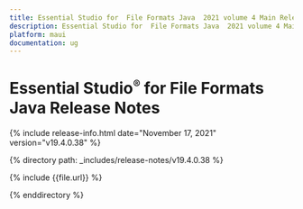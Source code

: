 ```yaml
---
title: Essential Studio for  File Formats Java  2021 volume 4 Main Release Notes  
description: Essential Studio for  File Formats Java  2021 volume 4 Main Release Notes 
platform: maui
documentation: ug
---
```


# Essential Studio<sup style="font-size:70%">&reg;</sup> for  File Formats Java  Release Notes  

{% include release-info.html date="November 17, 2021"  version="v19.4.0.38" %} 


{% directory path: _includes/release-notes/v19.4.0.38 %}

{% include {{file.url}} %}

{% enddirectory %}
